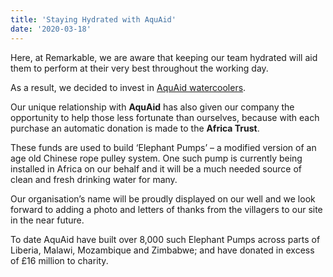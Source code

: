 ```yaml
---
title: 'Staying Hydrated with AquAid'
date: '2020-03-18'
---
```

Here, at Remarkable, we are aware that keeping our team hydrated will aid them to perform at their very best throughout the working day.

As a result, we decided to invest in [AquAid watercoolers](https://www.aquaidwatercoolers.co.uk/).

Our unique relationship with **AquAid** has also given our company the opportunity to help those less fortunate than ourselves, because with each purchase an automatic donation is made to the **Africa Trust**.

These funds are used to build ‘Elephant Pumps’ – a modified version of an age old Chinese rope pulley system. One such pump is currently being installed in Africa on our behalf and it will be a much needed source of clean and fresh drinking water for many.

Our organisation’s name will be proudly displayed on our well and we look forward to adding a photo and letters of thanks from the villagers to our site in the near future.

To date AquAid have built over 8,000 such Elephant Pumps across parts of Liberia, Malawi, Mozambique and Zimbabwe; and have donated in excess of £16 million to charity.